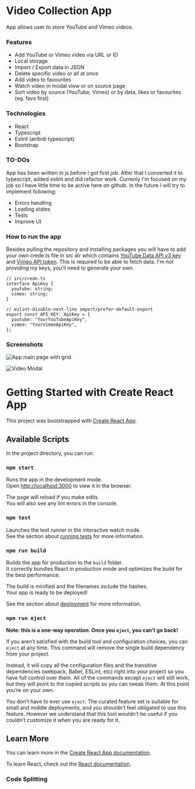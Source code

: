 # Video Collection App

App allows user to store YouTube and Vimeo videos. 

### Features
* Add YouTube or Vimeo video via URL or ID
* Local storage
* Import / Export data in JSON
* Delete specific video or all at once
* Add video to favourites
* Watch video in modal view or on source page
* Sort video by source (YouTube, Vimeo) or by data, likes or favourites (eg. favs first)

### Technologies
* React
* Typescript
* Eslint (airbnb typescript)
* Bootstrap

### TO-DOs
App has been written in js before I got first job. After that I converted it to typescript, added eslint and did refactor work.
Currenly I'm focused on my job so I have little time to be active here on github. 
In the future I will try to implement following:
* Errors handling
* Loading states
* Tests
* Improve UI

### How to run the app
Besides pulling the repository and installing packages you will have to add your own crede.ts file in src dir which contains [YouTube Data API v3 key](https://developers.google.com/youtube/v3/getting-started) and [Vimeo API token](https://developer.vimeo.com/api/guides/start). This is required to be able to fetch data. I'm not providing my keys, you'll need to generate your own.

```
// src/crede.ts
interface ApiKey {
  youtube: string;
  vimeo: string;
}

// eslint-disable-next-line import/prefer-default-export
export const API_KEY: ApiKey = {
  youtube: "YourYouTubeApiKey",
  vimeo: "YourVimeoApiKey",
};
```

### Screenshots
![App main page with grid](https://user-images.githubusercontent.com/34837954/155882045-789d329d-7842-46d4-8529-893a3f34b45c.png)

![Video Modal](https://user-images.githubusercontent.com/34837954/155882068-df77fff6-bdff-4721-8712-54215feb9faf.png)


# Getting Started with Create React App

This project was bootstrapped with [Create React App](https://github.com/facebook/create-react-app).

## Available Scripts

In the project directory, you can run:

### `npm start`

Runs the app in the development mode.\
Open [http://localhost:3000](http://localhost:3000) to view it in the browser.

The page will reload if you make edits.\
You will also see any lint errors in the console.

### `npm test`

Launches the test runner in the interactive watch mode.\
See the section about [running tests](https://facebook.github.io/create-react-app/docs/running-tests) for more information.

### `npm run build`

Builds the app for production to the `build` folder.\
It correctly bundles React in production mode and optimizes the build for the best performance.

The build is minified and the filenames include the hashes.\
Your app is ready to be deployed!

See the section about [deployment](https://facebook.github.io/create-react-app/docs/deployment) for more information.

### `npm run eject`

**Note: this is a one-way operation. Once you `eject`, you can’t go back!**

If you aren’t satisfied with the build tool and configuration choices, you can `eject` at any time. This command will remove the single build dependency from your project.

Instead, it will copy all the configuration files and the transitive dependencies (webpack, Babel, ESLint, etc) right into your project so you have full control over them. All of the commands except `eject` will still work, but they will point to the copied scripts so you can tweak them. At this point you’re on your own.

You don’t have to ever use `eject`. The curated feature set is suitable for small and middle deployments, and you shouldn’t feel obligated to use this feature. However we understand that this tool wouldn’t be useful if you couldn’t customize it when you are ready for it.

## Learn More

You can learn more in the [Create React App documentation](https://facebook.github.io/create-react-app/docs/getting-started).

To learn React, check out the [React documentation](https://reactjs.org/).

### Code Splitting

